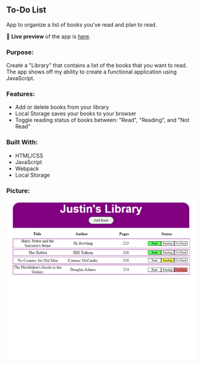 ## To-Do List
App to organize a list of books you've read and plan to read.

🔗 **Live preview** of the app is [here](https://j-haze.github.io/library/).

### Purpose: ###
Create a "Library" that contains a list of the books that you want to read. The app shows off my ability to create a functional application using JavaScript.

### Features: ###

* Add or delete books from your library
* Local Storage saves your books to your browser 
* Toggle reading status of books between: "Read", "Reading", and "Not Read"

### Built With: ###

* HTML/CSS
* JavaScript
* Webpack
* Local Storage

### Picture: ###

![Image of App](./images/ReadMe1.png)
